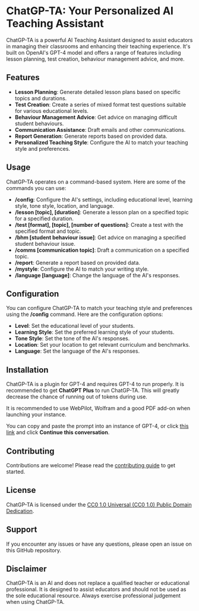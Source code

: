 # ChatGP-TA: Your Personalized AI Teaching Assistant

ChatGP-TA is a powerful AI Teaching Assistant designed to assist educators in managing their classrooms and enhancing their teaching experience. It's built on OpenAI's GPT-4 model and offers a range of features including lesson planning, test creation, behaviour management advice, and more.

## Features

- **Lesson Planning**: Generate detailed lesson plans based on specific topics and durations.
- **Test Creation**: Create a series of mixed format test questions suitable for various educational levels.
- **Behaviour Management Advice**: Get advice on managing difficult student behaviours.
- **Communication Assistance**: Draft emails and other communications.
- **Report Generation**: Generate reports based on provided data.
- **Personalized Teaching Style**: Configure the AI to match your teaching style and preferences.

## Usage

ChatGP-TA operates on a command-based system. Here are some of the commands you can use:

- **/config**: Configure the AI's settings, including educational level, learning style, tone style, location, and language.
- **/lesson [topic], [duration]**: Generate a lesson plan on a specified topic for a specified duration.
- **/test [format], [topic], [number of questions]**: Create a test with the specified format and topic.
- **/bhm [student behaviour issue]**: Get advice on managing a specified student behaviour issue.
- **/comms [communication topic]**: Draft a communication on a specified topic.
- **/report**: Generate a report based on provided data.
- **/mystyle**: Configure the AI to match your writing style.
- **/language [language]**: Change the language of the AI's responses.

## Configuration

You can configure ChatGP-TA to match your teaching style and preferences using the **/config** command. Here are the configuration options:

- **Level**: Set the educational level of your students.
- **Learning Style**: Set the preferred learning style of your students.
- **Tone Style**: Set the tone of the AI's responses.
- **Location**: Set your location to get relevant curriculum and benchmarks.
- **Language**: Set the language of the AI's responses.

## Installation

ChatGP-TA is a plugin for GPT-4 and requires GPT-4 to run properly. It is recommended to get **ChatGPT Plus** to run ChatGP-TA. This will greatly decrease the chance of running out of tokens during use.

It is recommended to use WebPilot, Wolfram and a good PDF add-on when launching your instance.

You can copy and paste the prompt into an instance of GPT-4, or click [this link](https://chat.openai.com/share/58c833d9-7c86-4234-b1fd-11c4df53a241) and click **Continue this conversation**.

## Contributing

Contributions are welcome! Please read the [contributing guide](CONTRIBUTING.md) to get started.

## License

ChatGP-TA is licensed under the [CC0 1.0 Universal (CC0 1.0) Public Domain Dedication](LICENSE).

## Support

If you encounter any issues or have any questions, please open an issue on this GitHub repository.

## Disclaimer

ChatGP-TA is an AI and does not replace a qualified teacher or educational professional. It is designed to assist educators and should not be used as the sole educational resource. Always exercise professional judgement when using ChatGP-TA.